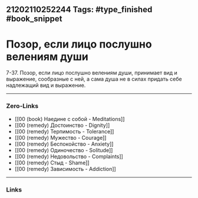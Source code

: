 21202110252244
Tags: #type_finished #book_snippet 
---
# Позор, если лицо послушно велениям души

 7-37. Позор, если лицо послушно велениям души, принимает вид и выражение, сообразные с ней, а сама душа не в силах придать себе надлежащий вид и выражение. 

---
### Zero-Links
 - [[00 (book) Наедине с собой - Meditations]]
 - [[00 (remedy) Достоинство - Dignity]]
 - [[00 (remedy) Терпимость - Tolerance]]
 - [[00 (remedy) Мужество - Courage]]
 - [[00 (remedy) Беспокойство - Anxiety]]
 - [[00 (remedy) Одиночество - Solitude]]
 - [[00 (remedy) Недовольство - Complaints]]
 - [[00 (remedy) Стыд - Shame]]
 - [[00 (remedy) Зависимость - Addiction]]

---
### Links
